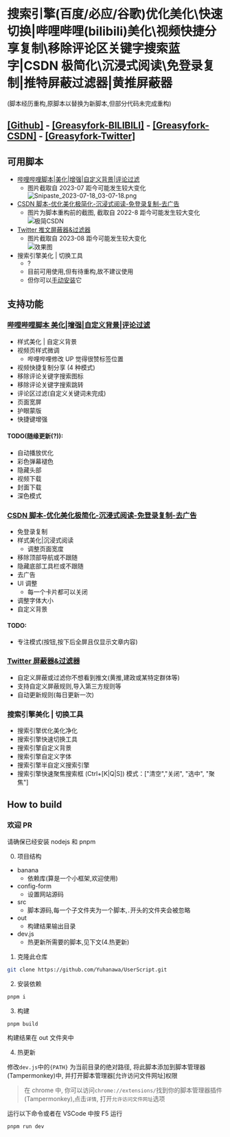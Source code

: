 # 搜索引擎(百度/必应/谷歌)优化美化\快速切换|哔哩哔哩(bilibili)美化\视频快捷分享复制\移除评论区关键字搜索蓝字|CSDN 极简化\沉浸式阅读\免登录复制|推特屏蔽过滤器|黄推屏蔽器

(脚本经历重构,原脚本以替换为新脚本,但部分代码未完成重构)

## [[Github]](https://github.com/yuhanawa/UserScript) - [[Greasyfork-BILIBILI]](https://greasyfork.org/zh-CN/scripts/471069) - [[Greasyfork-CSDN]](https://greasyfork.org/zh-CN/scripts/471071) - [[Greasyfork-Twitter]](https://greasyfork.org/zh-CN/scripts/473865)

## 可用脚本

- [哔哩哔哩脚本|美化|增强|自定义背景|评论过滤](https://greasyfork.org/zh-CN/scripts/471069-bilibili-beautify)
  - 图片截取自 2023-07 距今可能发生较大变化  
    ![Snipaste_2023-07-18_03-07-18.png](https://img1.imgtp.com/2023/07/18/j9cpS7Tt.png)
- [CSDN 脚本-优化美化极简化-沉浸式阅读-免登录复制-去广告](https://greasyfork.org/zh-CN/scripts/471071-csdn-optimize-beautify-simplify)
  - 图片为脚本重构前的截图, 截取自 2022-8 距今可能发生较大变化  
    ![极简CSDN](https://img1.imgtp.com/2023/07/24/h5NUVoYM.png)
- [Twitter 推文屏蔽器&过滤器](https://greasyfork.org/zh-CN/scripts/473865)
  - 图片截取自 2023-08 距今可能发生较大变化  
    ![效果图](https://img1.imgtp.com/2023/08/25/Cm8a2dAl.png)
- 搜索引擎美化 | 切换工具
  - ?
  - 目前可用使用,但有待重构,故不建议使用
  - 但你可以[手动安装](https://github.com/Yuhanawa/UserScript/blob/releases/out/search.js)它

## 支持功能

### [哔哩哔哩脚本 美化|增强|自定义背景|评论过滤](https://greasyfork.org/zh-CN/scripts/471069-bilibili-beautify)

- 样式美化 | 自定义背景
- 视频页样式微调
  - 哔哩哔哩修改 UP 觉得很赞标签位置
- 视频快捷复制分享 (4 种模式)
- 移除评论关键字搜索图标
- 移除评论关键字搜索跳转
- 评论区过滤(自定义关键词未完成)
- 页面宽屏
- 护眼蒙版
- 快捷键增强

#### TODO(随缘更新(?)):

- 自动播放优化
- 彩色弹幕褪色
- 隐藏头部
- 视频下载
- 封面下载
- 深色模式

### [CSDN 脚本-优化美化极简化-沉浸式阅读-免登录复制-去广告](https://greasyfork.org/zh-CN/scripts/471071-csdn-optimize-beautify-simplify)

- 免登录复制
- 样式美化|沉浸式阅读
  - 调整页面宽度
- 移除顶部导航或不跟随
- 隐藏底部工具栏或不跟随
- 去广告
- UI 调整
  - 每一个卡片都可以关闭
- 调整字体大小
- 自定义背景

#### TODO:

- 专注模式(按钮,按下后全屏且仅显示文章内容)

### [Twitter 屏蔽器&过滤器](https://greasyfork.org/zh-CN/scripts/473865)

- 自定义屏蔽或过滤你不想看到推文(黄推,建政或某特定群体等)
- 支持自定义屏蔽规则,导入第三方规则等
- 自动更新规则(每日更新一次)

### 搜索引擎美化 | 切换工具

- 搜索引擎优化美化净化
- 搜索引擎快速切换工具
- 搜索引擎自定义背景
- 搜索引擎自定义字体
- 搜索引擎半自定义搜索引擎
- 搜索引擎快速聚焦搜索框 (Ctrl+[K|Q|S]) 模式：["清空","关闭", "选中", "聚焦"]

## How to build

### 欢迎 PR

请确保已经安装 nodejs 和 pnpm

0. 项目结构

- banana
  - 依赖库(算是一个小框架,欢迎使用)
- config-form
  - 设置网站源码
- src
  - 脚本源码,每一个子文件夹为一个脚本,`.`开头的文件夹会被忽略
- out
  - 构建结果输出目录
- dev.js
  - 热更新所需要的脚本,见下文(4.热更新)

1. 克隆此仓库

```sh
git clone https://github.com/Yuhanawa/UserScript.git
```

2. 安装依赖

```sh
pnpm i
```

3. 构建

```sh
pnpm build
```

构建结果在 out 文件夹中

4. 热更新

修改`dev.js`中的`{PATH}` 为当前目录的绝对路径, 将此脚本添加到脚本管理器(Tampermonkey)中, 并打开脚本管理器[允许访问文件网址]权限

> 在 chrome 中, 你可以访问`chrome://extensions/`找到你的脚本管理器插件(Tampermonkey),点击`详情`, 打开`允许访问文件网址`选项

运行以下命令或者在 VSCode 中按 F5 运行

```sh
pnpm run dev
```
